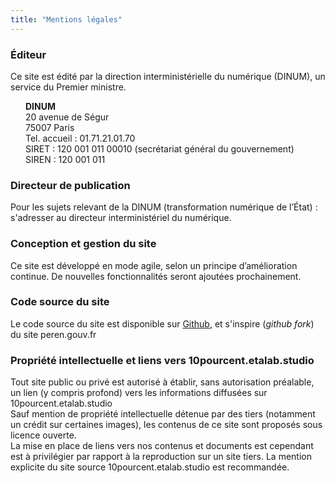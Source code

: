 ```yaml
---
title: "Mentions légales"
---
```


### Éditeur

Ce site est édité par la direction interministérielle du numérique (DINUM), un service du Premier ministre.<br>
<p style="text-indent: 0; padding-left: 1.5rem;"><b>DINUM</b><br>
20 avenue de Ségur<br>
75007 Paris<br>
Tel. accueil : 01.71.21.01.70<br>
SIRET : 120 001 011 00010 (secrétariat général du gouvernement)<br>
SIREN : 120 001 011<br></p>

### Directeur de publication

Pour les sujets relevant de la DINUM (transformation numérique de l’État) : s'adresser au directeur interministériel du numérique.

### Conception et gestion du site

Ce site est développé en mode agile, selon un principe d’amélioration continue. De nouvelles fonctionnalités seront ajoutées prochainement. <br>

### Code source du site

Le code source du site est disponible sur [Github](https://github.com/etalab-ia/programme10pourcent), et s'inspire (_github fork_) du site peren.gouv.fr

### Propriété intellectuelle et liens vers 10pourcent.etalab.studio

Tout site public ou privé est autorisé à établir, sans autorisation préalable, un lien (y compris profond) vers les informations diffusées sur 10pourcent.etalab.studio<br>
Sauf mention de propriété intellectuelle détenue par des tiers (notamment un crédit sur certaines images), les contenus de ce site sont proposés sous licence ouverte.<br>
La mise en place de liens vers nos contenus et documents est cependant est à privilégier par rapport à la reproduction sur un site tiers. La mention explicite du site source 10pourcent.etalab.studio est recommandée.<br>